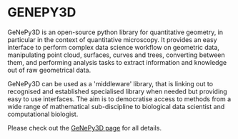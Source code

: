 # GENEPY3D

GeNePy3D is an open-source python library for quantitative geometry, in particular in the context of quantitative microscopy. 
It provides an easy interface to perform complex data science workflow on geometric data, 
manipulating point cloud, surfaces, curves and trees, converting between them, 
and performing analysis tasks to extract information and knowledge out of raw geometrical data.

GeNePy3D can be used as a 'middleware' library, that is linking out to recognised and established specialised library when needed but providing easy to use interfaces. 
The aim is to democratise access to methods from a wide range of mathematical sub-discipline to biological data scientist and computational biologist.

Please check out the [GeNePy3D page](https://msphan.gitlab.io/genepy3d) for all details.




